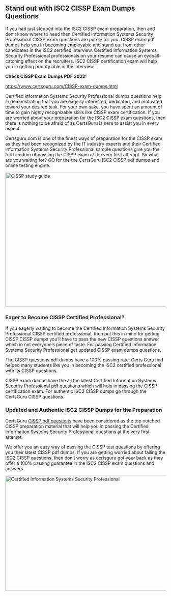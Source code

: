 <h2><strong>Stand out with ISC2 CISSP Exam Dumps Questions</strong></h2>
<p>If you had just stepped into the ISC2 CISSP exam preparation, then and don&rsquo;t know where to head then Certified Information Systems Security Professional CISSP exam questions are purely for you. CISSP exam pdf dumps help you in becoming employable and stand out from other candidates in the ISC2 certified interview. Certified Information Systems Security Professional professionals on your resume can cause an eyeball-catching effect on the recruiters. ISC2 CISSP certification exam will help you in getting priority able in the interview.</p>
<p><strong>Check CISSP Exam Dumps PDF 2022:</strong></p>
<p><a href="https://www.certsguru.com/CISSP-exam-dumps.html">https://www.certsguru.com/CISSP-exam-dumps.html</a></p>
<p>Certified Information Systems Security Professional dumps questions help in demonstrating that you are eagerly interested, dedicated, and motivated toward your desired task. For your own sake, you have spent an amount of time to gain highly recognizable skills like CISSP exam certification. If you are worried about your preparation for the ISC2 CISSP exam questions, then there is nothing to be afraid of as CertsGuru is here to assist you in every aspect.</p>
<p>Certsguru.com is one of the finest ways of preparation for the CISSP exam as they had been recognized by the IT industry experts and their Certified Information Systems Security Professional sample questions give you the full freedom of passing the CISSP exam at the very first attempt. So what are you waiting for? GO for the the CertsGuru ISC2 CISSP pdf dumps and online testing engine.</p>
<p><img style="display: block; margin-left: auto; margin-right: auto;" src="https://i.imgur.com/vbMIA8f.png" alt="CISSP study guide" width="750" height="422" /></p>
<h3><strong>Eager to Become CISSP Certified Professional?</strong></h3>
<p>If you eagerly waiting to become the Certified Information Systems Security Professional CISSP certified professional, then put this in mind for getting CISSP CISSP dumps you&rsquo;ll have to pass the new CISSP questions answer which in not everyone&rsquo;s piece of taste. For passing Certified Information Systems Security Professional get updated CISSP exam dumps questions.</p>
<p>The CISSP questions pdf dumps have a 100% passing rate. Certs Guru had helped many students like you in becoming the ISC2 certified professional with its  CISSP questions.</p>
<p>CISSP exam dumps have the all the latest Certified Information Systems Security Professional pdf questions which will help in passing the CISSP certification exam. For authentic ISC2 CISSP dumps go through the CertsGuru CISSP questions.</p>
<h3><strong>Updated and Authentic ISC2 CISSP Dumps for the Preparation</strong></h3>
<p>CertsGuru <a href="https://www.certsguru.com/CISSP-exam-dumps.html">CISSP pdf questions</a> have been considered as the top notched CISSP preparation material that will help you in passing the Certified Information Systems Security Professional questions at the very first attempt.</p>
<p>We offer you an easy way of passing the CISSP test questions by offering you their latest CISSP pdf dumps. If you are getting worried about failing the ISC2 CISSP questions, then don&rsquo;t worry as certsguru got your back as they offer a 100% passing guarantee in the ISC2 CISSP exam questions and answers.</p>
<p><a href="https://www.certsguru.com/CISSP-exam-dumps.html"><img style="display: block; margin-left: auto; margin-right: auto;" src="https://i.imgur.com/efKm8VV.png" alt="Certified Information Systems Security Professional" width="750" height="362" /></a></p>
